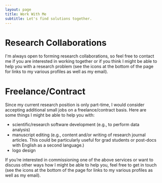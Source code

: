 ```yaml
---
layout: page
title: Work With Me
subtitle: Let's find solutions together.
---
```


# Research Collaborations

I'm always open to forming research collaborations, so feel free to contact me if you are interested in working together or if you think I might be able to help you with a research problem (see the icons at the bottom of the page for links to my various profiles as well as my email).

# Freelance/Contract

Since my current research position is only part-time, I would consider accepting additional small jobs on a freelance/contract basis. Here are some things I might be able to help you with:
  * scientific/research software development (e.g., to perform data analysis)
  * manuscript editing (e.g., content and/or writing of research journal articles. This could be particularly useful for grad students or post-docs with English as a second language.)
  * logo design

If you’re interested in commissioning one of the above services or want to discuss other ways how I might be able to help you, feel free to get in touch (see the icons at the bottom of the page for links to my various profiles as well as my email).
